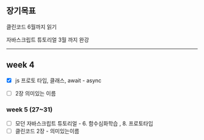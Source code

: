 ## 장기목표

클린코드 6월까지 읽기

자바스크립트 튜토리얼 3월 까지 완강

---

## week 4

- [x]  js 프로토 타입, 클래스, await - async
- [ ]  2장 의미있는 이름


### week 5 (27~31)

- [ ]  모던 자바스크립트 튜토리얼 -  6. 함수심화학습 , 8. 프로토타입
- [ ]  클린코드 2장 - 의미있는이름

